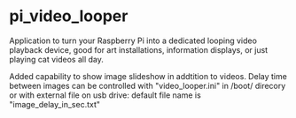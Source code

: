 # pi_video_looper
Application to turn your Raspberry Pi into a dedicated looping video playback device, good for art installations, information displays, or just playing cat videos all day.

Added capability to show image slideshow in addtition to videos.
Delay time between images can be controlled with "video_looper.ini" in /boot/ direcory or with external file on usb drive: default file name is "image_delay_in_sec.txt"
